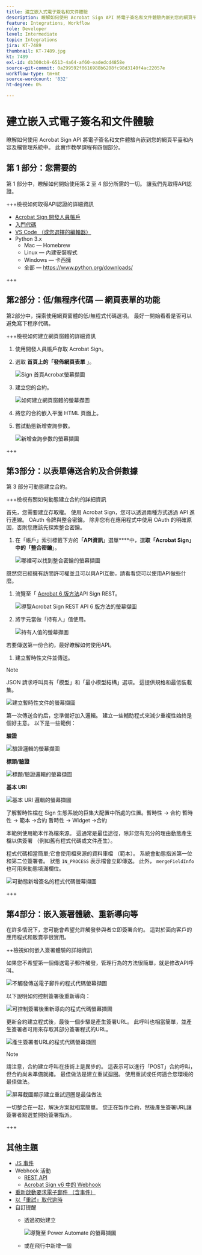 ```yaml
---
title: 建立嵌入式電子簽名和文件體驗
description: 瞭解如何使用 Acrobat Sign API 將電子簽名和文件體驗內嵌到您的網頁平臺和內容及檔管理系統
feature: Integrations, Workflow
role: Developer
level: Intermediate
topic: Integrations
jira: KT-7489
thumbnail: KT-7489.jpg
kt: 7489
exl-id: db300cb9-6513-4a64-af60-eadedcd4858e
source-git-commit: 0a299592f0616988b6208fc98d3140f4ac22057e
workflow-type: tm+mt
source-wordcount: '832'
ht-degree: 0%

---
```


# 建立嵌入式電子簽名和文件體驗

瞭解如何使用 Acrobat Sign API 將電子簽名和文件體驗內嵌到您的網頁平臺和內容及檔管理系統中。 此實作教學課程有四個部分。

## 第 1 部分：您需要的

第 1 部分中，瞭解如何開始使用第 2 至 4 部分所需的一切。 讓我們先取得API認證。

+++檢視如何取得API認證的詳細資訊

* [Acrobat Sign 開發人員帳戶](https://www.adobe.com/acrobat/business/developer-form.html)
* [入門代碼](https://github.com/benvanderberg/adobe-sign-api-tutorial)
* [VS Code （或您選擇的編輯器）](https://code.visualstudio.com)
* Python 3.x
   * Mac — Homebrew
   * Linux — 內建安裝程式
   * Windows — 卡西擁
   * 全部 — https://www.python.org/downloads/

+++

## 第2部分：低/無程序代碼 — 網頁表單的功能

第2部分中，探索使用網頁窗體的低/無程式代碼選項。 最好一開始看看是否可以避免寫下程序代碼。

+++檢視如何建立網頁窗體的詳細資訊

1. 使用開發人員帳戶存取 Acrobat Sign。

1. 選取 **首頁上的「發佈網頁表單** 」。

   ![Sign 首頁Acrobat螢幕擷圖](assets/embeddedesignature/embed_1.png)

1. 建立您的合約。

   ![如何建立網頁窗體的螢幕擷圖](assets/embeddedesignature/embed_2.png)

1. 將您的合約嵌入平面 HTML 頁面上。

1. 嘗試動態新增查詢參數。

   ![新增查詢參數的螢幕擷圖](assets/embeddedesignature/embed_3.png)

+++

## 第3部分：以表單傳送合約及合併數據

第 3 部分可動態建立合約。

+++檢視有關如何動態建立合約的詳細資訊

首先，您需要建立存取權。 使用 Acrobat Sign，您可以透過兩種方式透過 API 進行連線。 OAuth 令牌與整合密鑰。 除非您有在應用程式中使用 OAuth 的明確原因，否則您應該先探索整合密鑰。

1. 在「帳戶」索引標籤下方的&#x200B;**「API資訊**」選單&#x200B;****&#x200B;中，選&#x200B;**取「Acrobat Sign」中的「整合密鑰**」。

   ![哪裡可以找到整合密鑰的螢幕擷圖](assets/embeddedesignature/embed_4.png)

既然您已經擁有訪問許可權並且可以與API互動，請看看您可以使用API做些什麼。

1. 流覽至「 [Acrobat 6 版方法](http://adobesign.com/public/docs/restapi/v6)API Sign REST。

   ![導覽Acrobat Sign REST API 6 版方法的螢幕擷圖](assets/embeddedesignature/embed_5.png)

1. 將字元當做「持有人」值使用。

   ![持有人值的螢幕擷圖](assets/embeddedesignature/embed_6.png)

若要傳送第一份合約，最好瞭解如何使用API。

1. 建立暫時性文件並傳送。

>[!NOTE]
>
>JSON 請求呼叫具有「模型」和「最小模型結構」選項。 這提供規格和最低裝載集。

![建立暫時性文件的螢幕擷圖](assets/embeddedesignature/embed_7.png)

第一次傳送合約后，您準備好加入邏輯。 建立一些輔助程式來減少重複性始終是個好主意。 以下是一些範例：

**驗證**

![驗證邏輯的螢幕擷圖](assets/embeddedesignature/embed_8.png)

**標頭/驗證**

![標題/驗證邏輯的螢幕擷圖](assets/embeddedesignature/embed_9.png)

**基本 URI**

![基本 URI 邏輯的螢幕擷圖](assets/embeddedesignature/embed_10.png)

了解暫時性檔在 Sign 生態系統的巨集大配置中所處的位置。暫時性 -> 合約
暫時性 -> 範本 ->合約
暫時性 -> Widget ->合約

本範例使用範本作為檔來源。 這通常是最佳途徑，除非您有充分的理由動態產生檔以供簽署 （例如舊有程式代碼或文件產生）。

程式代碼相當簡單;它會使用檔來源的資料庫檔 （範本）。 系統會動態指派第一位和第二位簽署者。 狀態 `IN_PROCESS` 表示檔會立即傳送。 此外， `mergeFieldInfo` 也可用來動態填滿欄位。

![可動態新增簽名的程式代碼螢幕擷圖](assets/embeddedesignature/embed_11.png)

+++

## 第4部分：嵌入簽署體驗、重新導向等

在許多情況下，您可能會希望允許觸發參與者立即簽署合約。 這對於面向客戶的應用程式和販賣亭很實用。

++檢視如何嵌入簽署體驗的詳細資訊

如果您不希望第一個傳送電子郵件觸發，管理行為的方法很簡單，就是修改API呼叫。

![不觸發傳送電子郵件的程式代碼螢幕擷圖](assets/embeddedesignature/embed_12.png)

以下說明如何控制簽署後重新導向：

![可控制簽署後重新導向的程式代碼螢幕擷圖](assets/embeddedesignature/embed_13.png)

更新合約建立程式後，最後一個步驟是產生簽署URL。 此呼叫也相當簡單，並產生簽署者可用來存取其部分簽署程式的URL。

![產生簽署者URL的程式代碼螢幕擷圖](assets/embeddedesignature/embed_14.png)

>[!NOTE]
>
>請注意，合約建立呼叫在技術上是異步的。 這表示可以進行「POST」合約呼叫，但合約尚未準備就緒。 最佳做法是建立重試迴圈。 使用重試或任何適合您環境的最佳做法。

![屏幕截圖顯示建立重試迴圈是最佳做法](assets/embeddedesignature/embed_15.png)

一切整合在一起，解決方案就相當簡單。 您正在製作合約，然後產生簽署URL讓簽署者點選並開始簽署指派。

+++

## 其他主題

* [JS 事件](https://www.adobe.io/apis/documentcloud/sign/docs.html#!adobedocs/adobe-sign/master/events.md)
* Webhook 活動
   * [REST API](https://sign-acs.na1.echosign.com/public/docs/restapi/v6#!/webhooks/createWebhook)
   * [Acrobat Sign v6 中的 Webhook](https://www.adobe.io/apis/documentcloud/sign/docs.html#!adobedocs/adobe-sign/master/webhooks.md)
* [重新啟動要求電子郵件 （含事件）](https://sign-acs.na1.echosign.com/public/docs/restapi/v6#!/agreements/updateAgreement)
* [以「重試」取代逾時](https://stackoverflow.com/questions/23267409/how-to-implement-retry-mechanism-into-python-requests-library)
* 自訂提醒
   * 透過初始建立

     ![導覽至 Power Automate 的螢幕擷圖](assets/embeddedesignature/embed_16.png)

   * 或在飛行中新增一個[](https://sign-acs.na1.echosign.com/public/docs/restapi/v6#!/agreements/createReminderOnParticipant)
